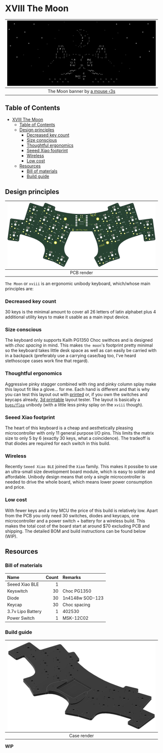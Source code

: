# XVIII The Moon

| ![The Moon banner](images/the_moon-banner.png)                   |
|:----------------------------------------------------------------:|
| The Moon banner by [a mouse ‹3s](https://twitter.com/lt3s_mouse) |

## Table of Contents
- [XVIII The Moon](#xviii-the-moon)
  - [Table of Contents](#table-of-contents)
  - [Design principles](#design-principles)
    - [Decreased key count](#decreased-key-count)
    - [Size conscious](#size-conscious)
    - [Thoughtful ergonomics](#thoughtful-ergonomics)
    - [Seeed Xiao footprint](#seeed-xiao-footprint)
    - [Wireless](#wireless)
    - [Low cost](#low-cost)
  - [Resources](#resources)
    - [Bill of materials](#bill-of-materials)
    - [Build guide](#build-guide)


## Design principles

| ![The Moon pcb render](images/the_moon-pcb.png) |
|:-----------------------------------------------:|
| PCB render                                      |

`The Moon` or `xviii` is an ergonomic unibody keyboard, which/whose main
principles are:

### Decreased key count

30 keys is the minimal amount to cover all 26 letters of latin alphabet plus
4 additional utility keys to make it usable as a main input device.

### Size conscious

The keyboard only supports Kailh PG1350 Choc swithces and is designed with
*choc spacing* in mind. This makes `the moon`'s footprint pretty minimal so the
keyboard takes little desk space as well as can easily be carried with in
a backpack (preferably use a carrying case/bag too, I've heard stethoscope
cases work fine that regard).

### Thoughtful ergonomics

Aggressive pinky stagger combined with ring and pinky column splay make this
layout fit like a glove... for me. Each hand is different and that is why you
can test this layout out with [printed]() or, if you own the switches and
keycaps already, [3d printable]() layout tester. The layout is basically
a [`bugs/flea`](https://github.com/jimmerricks/bugs#flea-v01) unibody (with
a little less pinky splay on the `xviii` though). 

### Seeed Xiao footprint

The heart of this keyboard is a cheap and aesthetically pleasing
microcontroller with only 11 general purpose I/O pins. This limits the matrix
size to only 5 by 6 (exactly 30 keys, what a coincidence). The tradeoff is that
diodes are required for each switch in this build.

### Wireless

Recently `Seeed Xiao BLE` joined the `Xiao` family. This makes it possibe to
use an ultra-small size development board module, which is easy to solder and
affordable. Unibody design means that only a single microcontroller is needed
to drive the whole board, which means lower power consumption and price.

### Low cost

With fewer keys and a tiny MCU the price of this build is relatively low. Apart
from the PCB you only need 30 switches, diodes and keycaps, one microcontroller
and a power switch + battery for a wireless build. This makes the total cost of
the board start at around \$70 excluding PCB and shipping. The detailed BOM and
build instructions can be found below (WIP).

## Resources

### Bill of materials

| Name                | Count   | Remarks           |
| :------------------ | ------: | :---------------- |
| Seeed Xiao BLE      | 1       |                   |
| Keyswitch           | 30      | Choc PG1350       |
| Diode               | 30      | 1n4148w SOD-123   |
| Keycap              | 30      | Choc spacing      |
| 3.7v Lipo Battery   | 1       | 402530            |
| Power Switch        | 1       | MSK-12C02         |

### Build guide

| ![The Moon case render](images/the_moon-case.png) |
|:-------------------------------------------------:|
| Case render                                       |

**WIP**
